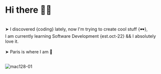 # Hi there 🖖🏼 
<br />
➤ I discovered {coding} lately, now I'm trying to create cool stuff {🕶}, <br />
I am currently learning Software Development {est.oct-22}  &&  I absolutely love it.
<br />
<br />
➤ Paris is where I am 📍 <br /> <br />


![mac128-01](https://user-images.githubusercontent.com/102388803/210119556-fc63ac51-2228-40ab-9393-657d3bd483c2.jpg)

<!-- <sub>Federica Galli / Unsplash</sub>-->
<!-- ![](https://media.giphy.com/media/QWkuGmMgphvmE/giphy.gif)-->
